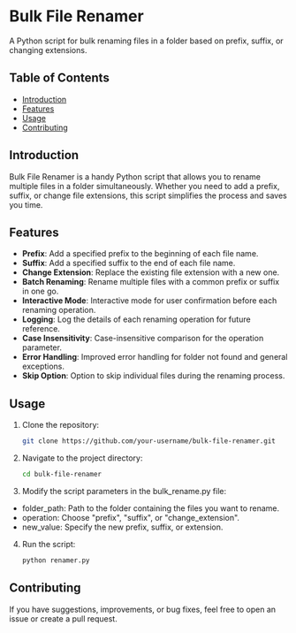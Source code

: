 # Bulk File Renamer

A Python script for bulk renaming files in a folder based on prefix, suffix, or changing extensions.

## Table of Contents

- [Introduction](#introduction)
- [Features](#features)
- [Usage](#usage)
- [Contributing](#contributing)

## Introduction

Bulk File Renamer is a handy Python script that allows you to rename multiple files in a folder simultaneously. Whether you need to add a prefix, suffix, or change file extensions, this script simplifies the process and saves you time.

## Features

- **Prefix**: Add a specified prefix to the beginning of each file name.
- **Suffix**: Add a specified suffix to the end of each file name.
- **Change Extension**: Replace the existing file extension with a new one.
- **Batch Renaming**: Rename multiple files with a common prefix or suffix in one go.
- **Interactive Mode**: Interactive mode for user confirmation before each renaming operation.
- **Logging**: Log the details of each renaming operation for future reference.
- **Case Insensitivity**: Case-insensitive comparison for the operation parameter.
- **Error Handling**: Improved error handling for folder not found and general exceptions.
- **Skip Option**: Option to skip individual files during the renaming process.

## Usage

1. Clone the repository:

   ```bash
   git clone https://github.com/your-username/bulk-file-renamer.git

2. Navigate to the project directory:

   ```bash
   cd bulk-file-renamer

3. Modify the script parameters in the bulk_rename.py file:

- folder_path: Path to the folder containing the files you want to rename.
- operation: Choose "prefix", "suffix", or "change_extension".
- new_value: Specify the new prefix, suffix, or extension.

4. Run the script:

   ```bash
   python renamer.py

## Contributing

If you have suggestions, improvements, or bug fixes, feel free to open an issue or create a pull request.
